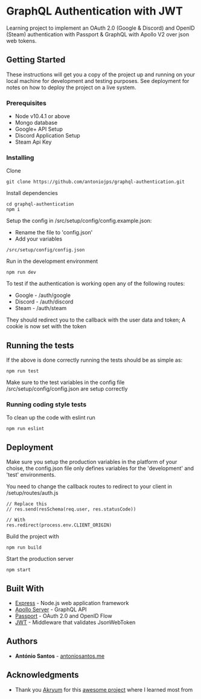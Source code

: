 # GraphQL Authentication with JWT

Learning project to implement an OAuth 2.0 (Google & Discord) and OpenID (Steam) authentication with Passport & GraphQL with Apollo V2 over json web tokens.
## Getting Started

These instructions will get you a copy of the project up and running on your local machine for development and testing purposes. See deployment for notes on how to deploy the project on a live system.

### Prerequisites

* Node v10.4.1 or above
* Mongo database
* Google+ API Setup
* Discord Application Setup
* Steam Api Key

### Installing

Clone

```
git clone https://github.com/antoniojps/graphql-authentication.git
```

Install dependencies

```
cd graphql-authentication
npm i
```

Setup the config in /src/setup/config/config.example.json:
* Rename the file to 'config.json'
* Add your variables

```
/src/setup/config/config.json
```

Run in the development environment

```
npm run dev
```

To test if the authentication is working open any of the following routes:
* Google - /auth/google
* Discord - /auth/discord
* Steam - /auth/steam

They should redirect you to the callback with the user data and token; A cookie is now set with the token

## Running the tests

If the above is done correctly running the tests should be as simple as:

```
npm run test
```

Make sure to the test variables in the config file /src/setup/config/config.json are setup correctly

### Running coding style tests

To clean up the code with eslint run

```
npm run eslint
```

## Deployment

Make sure you setup the production variables in the platform of your choise, the config.json file only defines variables for the 'development' and 'test' environments.

You need to change the callback routes to redirect to your client in /setup/routes/auth.js

```
// Replace this
// res.send(resSchema(req.user, res.statusCode))

// With
res.redirect(process.env.CLIENT_ORIGIN)
```

Build the project with
```
npm run build
```

Start the production server
```
npm start
```

## Built With
* [Express](https://rometools.github.io/rome/) - Node.js web application framework
* [Apollo Server](https://www.apollographql.com/docs/apollo-server/) - GraphQL API
* [Passport](http://www.passportjs.org/) - OAuth 2.0 and OpenID Flow
* [JWT](https://github.com/auth0/express-jwt) - Middleware that validates JsonWebToken

## Authors

* **António Santos** - [antoniosantos.me](https://antoniosantos.me)

## Acknowledgments

* Thank you [Akryum](https://github.com/Akryum) for this [awesome project](https://github.com/Akryum/vue-summit-app) where I learned most from